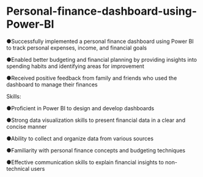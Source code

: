 # Personal-finance-dashboard-using-Power-BI

●Successfully implemented a personal finance dashboard using Power BI to track personal expenses, income, and financial goals

●Enabled better budgeting and financial planning by providing insights into spending habits and identifying areas for improvement

●Received positive feedback from family and friends who used the dashboard to manage their finances

Skills:

●Proficient in Power BI to design and develop dashboards

●Strong data visualization skills to present financial data in a clear and concise manner

●Ability to collect and organize data from various sources

●Familiarity with personal finance concepts and budgeting techniques

●Effective communication skills to explain financial insights to non-technical users
